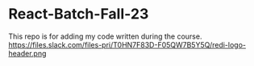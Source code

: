 # React-Batch-Fall-23
This repo is for adding my code written during the course.
https://files.slack.com/files-pri/T0HN7F83D-F05QW7B5Y5Q/redi-logo-header.png
